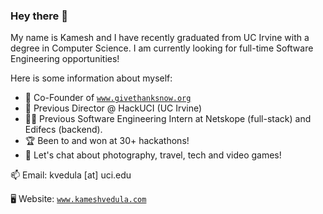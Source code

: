 ### Hey there 👋

<!--
**kvedula/kvedula** is a ✨ _special_ ✨ repository because its `README.md` (this file) appears on your GitHub profile.

Here are some ideas to get you started:
-->
My name is Kamesh and I have recently graduated from UC Irvine with a degree in Computer Science. I am currently looking for full-time Software Engineering opportunities!

Here is some information about myself:

- 🎁 Co-Founder of [`www.givethanksnow.org`](https://www.givethanksnow.org/)
- 🐜 Previous Director @ HackUCI (UC Irvine)
- 👨‍💻 Previous Software Engineering Intern at Netskope (full-stack) and Edifecs (backend).
- 🏆 Been to and won at 30+ hackathons!
- 💬 Let's chat about photography, travel, tech and video games!


📫 Email: kvedula [at] uci.edu

🖥 Website: [`www.kameshvedula.com`](https://www.kameshvedula.com/)

